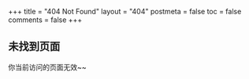 +++
title = "404 Not Found"
layout = "404"
postmeta = false
toc = false
comments = false
+++

## 未找到页面

你当前访问的页面无效~~

<script>
    setTimeout(function () {
        pjax.loadUrl("/");
    }, 5000);
</script>
